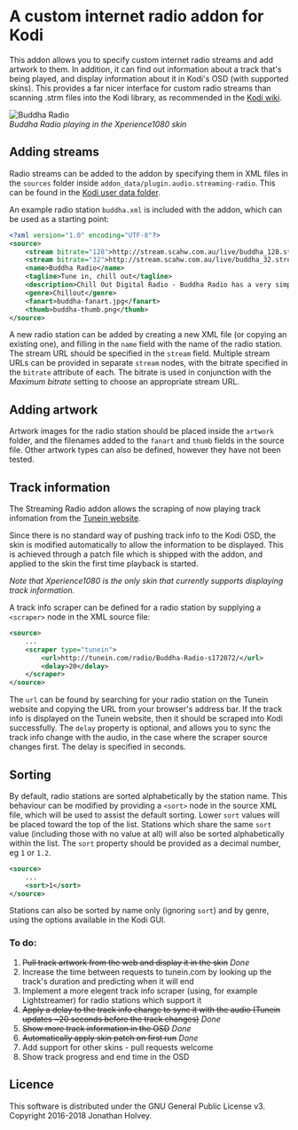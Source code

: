 # A custom internet radio addon for Kodi

This addon allows you to specify custom internet radio streams and add artwork to them. In addition, it can find out information about a track that's being played, and display information about it in Kodi's OSD (with supported skins). This provides a far nicer interface for custom radio streams than scanning .strm files into the Kodi library, as recommended in the [Kodi wiki](http://kodi.wiki/view/internet_video_and_audio_streams).

![Buddha Radio][screenshot]  
*Buddha Radio playing in the Xperience1080 skin*

## Adding streams

Radio streams can be added to the addon by specifying them in XML files in the `sources` folder inside `addon_data/plugin.audio.streaming-radio`. This can be found in the [Kodi user data folder](http://kodi.wiki/view/Userdata).

An example radio station `buddha.xml` is included with the addon, which can be used as a starting point:

```xml
<?xml version="1.0" encoding="UTF-8"?>
<source>
	<stream bitrate="128">http://stream.scahw.com.au/live/buddha_128.stream/playlist.m3u8</stream>
	<stream bitrate="32">http://stream.scahw.com.au/live/buddha_32.stream/playlist.m3u8</stream>
	<name>Buddha Radio</name>
	<tagline>Tune in, chill out</tagline>
	<description>Chill Out Digital Radio - Buddha Radio has a very simple philosophy...</description>
	<genre>Chillout</genre>
	<fanart>buddha-fanart.jpg</fanart>
	<thumb>buddha-thumb.png</thumb>
</source>
```

A new radio station can be added by creating a new XML file (or copying an existing one), and filling in the `name` field with the name of the radio station. The stream URL should be specified in the `stream` field. Multiple stream URLs can be provided in separate `stream` nodes, with the bitrate specified in the `bitrate` attribute of each. The bitrate is used in conjunction with the *Maximum bitrate* setting to choose an appropriate stream URL.

## Adding artwork

Artwork images for the radio station should be placed inside the `artwork` folder, and the filenames added to the `fanart` and `thumb` fields in the source file. Other artwork types can also be defined, however they have not been tested.

## Track information

The Streaming Radio addon allows the scraping of now playing track infomation from the [Tunein website](http://tunein.com).

Since there is no standard way of pushing track info to the Kodi OSD, the skin is modified automatically to allow the information to be displayed. This is achieved through a patch file which is shipped with the addon, and applied to the skin the first time playback is started.

*Note that Xperience1080 is the only skin that currently supports displaying track information.*

A track info scraper can be defined for a radio station by supplying a `<scraper>` node in the XML source file:

```xml
<source>
	...
	<scraper type="tunein">
		<url>http://tunein.com/radio/Buddha-Radio-s172072/</url>
		<delay>20</delay>
	</scraper>
</source>
```

The `url` can be found by searching for your radio station on the Tunein website and copying the URL from your browser's address bar. If the track info is displayed on the Tunein website, then it should be scraped into Kodi successfully. The `delay` property is optional, and allows you to sync the track info change with the audio, in the case where the scraper source changes first. The delay is specified in seconds.

## Sorting

By default, radio stations are sorted alphabetically by the station name. This behaviour can be modified by providing a `<sort>` node in the source XML file, which will be used to assist the default sorting. Lower `sort` values will be placed toward the top of the list. Stations which share the same `sort` value (including those with no value at all) will also be sorted alphabetically within the list. The `sort` property should be provided as a decimal number, eg `1` or `1.2`.

```xml
<source>
	...
	<sort>1</sort>
</source>
```

Stations can also be sorted by name only (ignoring `sort`) and by genre, using the options available in the Kodi GUI.

### To do:

1. ~~Pull track artwork from the web and display it in the skin~~ *Done*
2. Increase the time between requests to tunein.com by looking up the track's duration and predicting when it will end
3. Implement a more elegent track info scraper (using, for example Lightstreamer) for radio stations which support it
4. ~~Apply a delay to the track info change to sync it with the audio (Tunein updates \~20 seconds before the track changes)~~ *Done*
5. ~~Show more track information in the OSD~~ *Done*
6. ~~Automatically apply skin patch on first run~~ *Done*
7. Add support for other skins - pull requests welcome
8. Show track progress and end time in the OSD

## Licence

This software is distributed under the GNU General Public License v3. Copyright 2016-2018 Jonathan Holvey.

[screenshot]: http://i.imgur.com/ITegNCy.png
